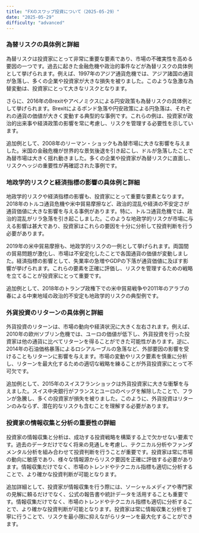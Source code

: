 ```yaml
---
title: "FXのスワップ投資について（2025-05-29）"
date: "2025-05-29"
difficulty: "advanced"
---
```


### 為替リスクの具体例と詳細

為替リスクは投資家にとって非常に重要な要素であり、市場の不確実性を高める要因の一つです。過去に起きた金融危機や政治的事件などが為替リスクの具体例として挙げられます。例えば、1997年のアジア通貨危機では、アジア諸国の通貨が急落し、多くの企業や投資家が大きな損失を被りました。このような急激な為替変動は、投資家にとって大きなリスクとなります。

さらに、2016年のBrexitやアベノミクスによる円安政策も為替リスクの具体例として挙げられます。Brexitによるポンド急落や円安政策による円急落は、それぞれの通貨の価値が大きく変動する典型的な事例です。これらの例は、投資家が政治的出来事や経済政策の影響を常に考慮し、リスクを管理する必要性を示しています。

追加例として、2008年のリーマン・ショックも為替市場に大きな影響を与えました。米国の金融危機が世界的な景気後退を引き起こし、ドルが急落したことで為替市場は大きく揺れ動きました。多くの企業や投資家が為替リスクに直面し、リスクヘッジの重要性が再確認された事例です。

### 地政学的リスクと経済指標の影響の具体例と詳細

地政学的リスクや経済指標の影響も、投資家にとって重要な要素となります。2018年のトルコ通貨危機や米中貿易摩擦など、政治的混乱や経済の不安定さが通貨価値に大きな影響を与える事例があります。特に、トルコ通貨危機では、政治的混乱がリラ急落を引き起こしました。このような地政学的リスクが市場に与える影響は甚大であり、投資家はこれらの要因を十分に分析して投資判断を行う必要があります。

2019年の米中貿易摩擦も、地政学的リスクの一例として挙げられます。両国間の貿易問題が激化し、市場は不安定化したことで各国通貨の価値が変動しました。経済指標の影響として、失業率の急増やGDPの下落が通貨価値に及ぼす影響が挙げられます。これらの要素を正確に評価し、リスクを管理するための戦略を立てることが投資家にとって重要です。

追加例として、2018年のトランプ政権下での米中貿易戦争や2011年のアラブの春による中東地域の政治的不安定も地政学的リスクの典型例です。

### 外貨投資のリターンの具体例と詳細

外貨投資のリターンは、市場の動向や経済状況に大きく左右されます。例えば、2010年の欧州ソブリン危機では、ユーロの価値が低下し、外貨投資を行った投資家は他の通貨に比べてリターンを得ることができた可能性があります。逆に、2014年の石油価格暴落によるロシアルーブルの急落など、外部要因の影響を受けることもリターンに影響を与えます。市場の変動やリスク要素を慎重に分析し、リターンを最大化するための適切な戦略を練ることが外貨投資家にとって不可欠です。

追加例として、2015年のスイスフランショックは外貨投資家に大きな衝撃を与えました。スイス中央銀行がフランスとユーロのペッグを解除したことで、フランが急騰し、多くの投資家が損失を被りました。このように、外貨投資はリターンのみならず、潜在的なリスクも含むことを理解する必要があります。

### 投資家の情報収集と分析の重要性の詳細

投資家の情報収集と分析は、成功する投資戦略を構築する上で欠かせない要素です。過去のデータだけでなく将来の見通しを考慮し、テクニカル分析やファンダメンタル分析を組み合わせて投資判断を行うことが重要です。投資家は常に市場の動向に敏感であり、様々な情報源からリスク要因を正確に評価する必要があります。情報収集だけでなく、市場のトレンドやテクニカル指標も適切に分析することで、より確かな投資判断が可能となります。

追加詳細として、投資家が情報収集を行う際には、ソーシャルメディアや専門家の見解に頼るだけでなく、公式の報告書や統計データを活用することも重要です。情報収集だけでなく、市場のトレンドやテクニカル指標も適切に分析することで、より確かな投資判断が可能となります。投資家は常に情報収集と分析を丁寧に行うことで、リスクを最小限に抑えながらリターンを最大化することができます。

